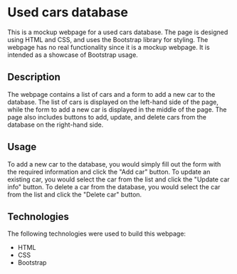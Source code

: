 # Used cars database
This is a mockup webpage for a used cars database. The page is designed using HTML and CSS, and uses the Bootstrap library for styling. The webpage has no real functionality since it is a mockup webpage. It is intended as a showcase of Bootstrap usage.

## Description
The webpage contains a list of cars and a form to add a new car to the database. The list of cars is displayed on the left-hand side of the page, while the form to add a new car is displayed in the middle of the page. The page also includes buttons to add, update, and delete cars from the database on the right-hand side.

## Usage
To add a new car to the database, you would simply fill out the form with the required information and click the "Add car" button. To update an existing car, you would select the car from the list and click the "Update car info" button. To delete a car from the database, you would select the car from the list and click the "Delete car" button.

## Technologies
The following technologies were used to build this webpage:

- HTML
- CSS
- Bootstrap